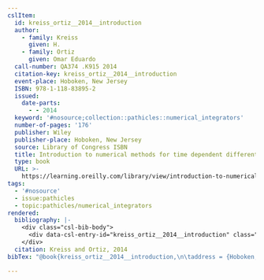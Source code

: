 ```yaml
---
cslItem:
  id: kreiss_ortiz__2014__introduction
  author:
    - family: Kreiss
      given: H.
    - family: Ortiz
      given: Omar Eduardo
  call-number: QA374 .K915 2014
  citation-key: kreiss_ortiz__2014__introduction
  event-place: Hoboken, New Jersey
  ISBN: 978-1-118-83895-2
  issued:
    date-parts:
      - - 2014
  keyword: '#nosource;collection::pathicles::numerical_integrators'
  number-of-pages: '176'
  publisher: Wiley
  publisher-place: Hoboken, New Jersey
  source: Library of Congress ISBN
  title: Introduction to numerical methods for time dependent differential equations
  type: book
  URL: >-
    https://learning.oreilly.com/library/view/introduction-to-numerical/9781118838914/
tags:
  - '#nosource'
  - issue:pathicles
  - topic:pathicles/numerical_integrators
rendered:
  bibliography: |-
    <div class="csl-bib-body">
      <div data-csl-entry-id="kreiss_ortiz__2014__introduction" class="csl-entry">Kreiss, H. and Ortiz, O.E. 2014 <i>Introduction to numerical methods for time dependent differential equations</i>. Hoboken, New Jersey: Wiley. Available at: <a href='https://learning.oreilly.com/library/view/introduction-to-numerical/9781118838914/.'>https://learning.oreilly.com/library/view/introduction-to-numerical/9781118838914/.</a></div>
    </div>
  citation: Kreiss and Ortiz, 2014
bibTex: "@book{kreiss_ortiz__2014__introduction,\n\taddress = {Hoboken, New Jersey},\n\tauthor = {Kreiss, H. and Ortiz, Omar Eduardo},\n\tyear = {2014},\n\tpublisher = {Wiley},\n\ttitle = {Introduction to numerical methods for time dependent differential equations},\n}\n\n"

---
```

